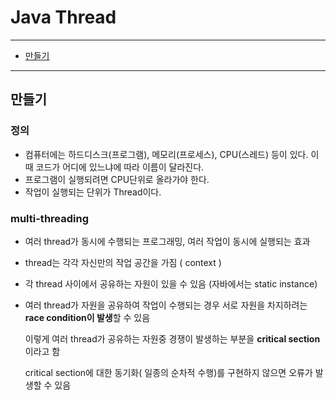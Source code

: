 # Java Thread

---

- [만들기](##만들기)

---

## 만들기

### 정의

- 컴퓨터에는 하드디스크(프로그램), 메모리(프로세스), CPU(스레드) 등이 있다. 이때 코드가 어디에 있느냐에 따라 이름이 달라진다.
- 프로그램이 실행되려면 CPU단위로 올라가야 한다. 
- 작업이 실행되는 단위가 Thread이다.

### multi-threading

- 여러 thread가 동시에 수행되는 프로그래밍, 여러 작업이 동시에 실행되는 효과

- thread는 각각 자신만의 작업 공간을 가짐 ( context )

- 각 thread 사이에서 공유하는 자원이 있을 수 있음 (자바에서는 static instance)

- 여러 thread가 자원을 공유하여 작업이 수행되는 경우 서로 자원을 차지하려는 **race condition이 발생**할 수 있음

  이렇게 여러 thread가 공유하는 자원중 경쟁이 발생하는 부분을 **critical section** 이라고 함

  critical section에 대한 동기화( 일종의 순차적 수행)를 구현하지 않으면 오류가 발생할 수 있음